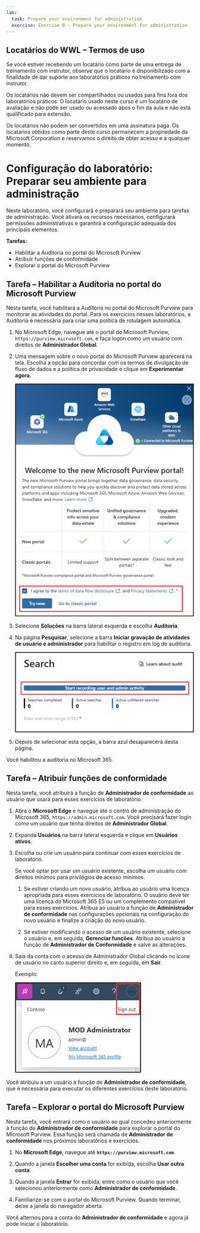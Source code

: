 ```yaml
---
lab:
  task: Prepare your environment for administration
  exercise: Exercise 0 - Prepare your environment for administration
---
```


## Locatários do WWL – Termos de uso

Se você estiver recebendo um locatário como parte de uma entrega de treinamento com instrutor, observe que o locatário é disponibilizado com a finalidade de dar suporte aos laboratórios práticos no treinamento com instrutor.

Os locatários não devem ser compartilhados ou usados para fins fora dos laboratórios práticos. O locatário usado neste curso é um locatário de avaliação e não pode ser usado ou acessado após o fim da aula e não está qualificado para extensão.

Os locatários não podem ser convertidos em uma assinatura paga. Os locatários obtidos como parte deste curso permanecem a propriedade da Microsoft Corporation e reservamos o direito de obter acesso e a qualquer momento.

# Configuração do laboratório: Preparar seu ambiente para administração

Neste laboratório, você configurará e preparará seu ambiente para tarefas de administração. Você ativará os recursos necessários, configurará permissões administrativas e garantirá a configuração adequada dos principais elementos.

**Tarefas:**

- Habilitar a Auditoria no portal do Microsoft Purview
- Atribuir funções de conformidade
- Explorar o portal do Microsoft Purview

## Tarefa – Habilitar a Auditoria no portal do Microsoft Purview

Nesta tarefa, você habilitará a Auditoria no portal do Microsoft Purview para monitorar as atividades do portal. Para os exercícios nesses laboratórios, a Auditoria é necessária para criar uma política de rotulagem automática.

1. No Microsoft Edge, navegue até o portal do Microsoft Purview, `https://purview.microsoft.com`, e faça logon como um usuário com direitos de **Administrador Global**.

1. Uma mensagem sobre o novo portal do Microsoft Purview aparecerá na tela. Escolha a opção para concordar com os termos de divulgação de fluxo de dados e a política de privacidade e clique em **Experimentar agora**.

    ![Captura de tela mostrando a tela de Boas-vindas ao novo porta do Microsoft Purview.](../Media/welcome-purview-portal.png)

1. Selecione **Soluções** na barra lateral esquerda e escolha **Auditoria**.

1. Na página **Pesquisar**, selecione a barra **Iniciar gravação de atividades de usuário e administrador** para habilitar o registro em log de auditoria.

    ![Captura de tela mostrando o botão Iniciar gravação de atividades do usuário e do administrador.](../Media/enable-audit-button.png)

1. Depois de selecionar esta opção, a barra azul desaparecerá desta página.

Você habilitou a auditoria no Microsoft 365.

## Tarefa – Atribuir funções de conformidade

Nesta tarefa, você atribuirá a função de **Administrador de conformidade** ao usuário que usará para esses exercícios de laboratório.

1. Abra o **Microsoft Edge** e navegue até o centro de administração do Microsoft 365, `https://admin.microsoft.com`. Você precisará fazer login como um usuário que tenha direitos de **Administrador Global**.

1. Expanda **Usuários** na barra lateral esquerda e clique em **Usuários ativos**.

1. Escolha ou crie um usuário para continuar com esses exercícios de laboratório.

   Se você optar por usar um usuário existente, escolha um usuário com direitos mínimos para privilégios de acesso mínimos.

   1. Se estiver criando um novo usuário, atribua ao usuário uma licença apropriada para esses exercícios de laboratório. O usuário deve ter uma licença do Microsoft 365 E5 ou um complemento compatível para esses exercícios. Atribua ao usuário a função de **Administrador de conformidade** nas configurações opcionais na configuração do novo usuário e finalize a criação do novo usuário.

   1. Se estiver modificando o acesso de um usuário existente, selecione o usuário e, em seguida, **Gerenciar funções**. Atribua ao usuário a função de **Administrador de Conformidade** e salve as alterações.

1. Saia da conta com o acesso de Administrador Global clicando no ícone de usuário no canto superior direito e, em seguida, em **Sair**.

   Exemplo:

   ![Captura de tela mostrando o caminho de navegação para sair da conta de administrador do MOD.](../Media/sign-out.png)

Você atribuiu a um usuário a função de **Administrador de conformidade**, que é necessária para executar os diferentes exercícios deste laboratório.

## Tarefa – Explorar o portal do Microsoft Purview

Nesta tarefa, você entrará como o usuário ao qual concedeu anteriormente à função de **Administrador de conformidade** para explorar o portal do Microsoft Purview. Essa função será chamada de **Administrador de conformidade** nos próximos laboratórios e exercícios.

1. No **Microsoft Edge**, navegue até **`https://purview.microsoft.com`**.

1. Quando a janela **Escolher uma conta** for exibida, escolha **Usar outra conta**.

1. Quando a janela **Entrar** for exibida, entre como o usuário que você selecionou anteriormente como **Administrador de conformidade**.

1. Familiarize-se com o portal do Microsoft Purview. Quando terminar, deixe a janela do navegador aberta.

Você alternou para a conta do **Administrador de conformidade** e agora já pode iniciar o laboratório.
